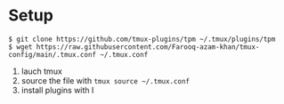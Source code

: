# Setup 
```
$ git clone https://github.com/tmux-plugins/tpm ~/.tmux/plugins/tpm
$ wget https://raw.githubusercontent.com/Farooq-azam-khan/tmux-config/main/.tmux.conf ~/.tmux.conf
```
1. lauch tmux
2. source the file with `tmux source ~/.tmux.conf`
3. install plugins with <leader>I
